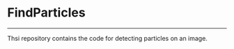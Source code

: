 # FindParticles
______________________________________________________________

Thsi repository contains the code for detecting particles on an image. 
